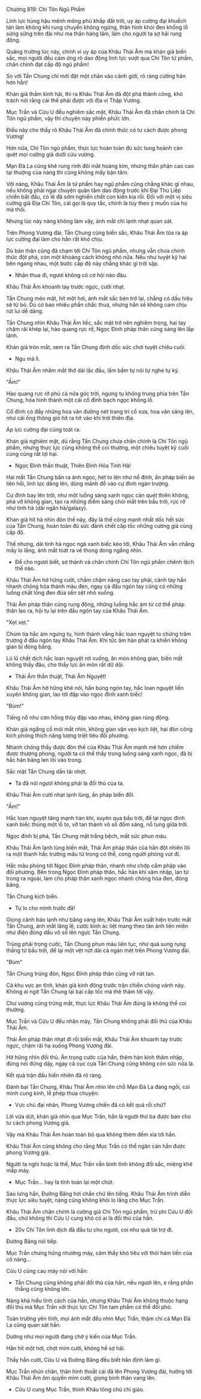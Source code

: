 




Chương 819: Chí Tôn Ngũ Phẩm


Linh lực hùng hậu mênh mông phủ khắp đất trời, uy áp cường đại khuếch tán làm không khí rung chuyển không ngừng, thân hình khói đen khổng lồ sừng sững trên đài như ma thần hàng lâm, làm cho người ta sợ hãi rung động.

Quảng trường lúc này, chính vì uy áp của Khâu Thái Âm mà khán giả biến sắc, mọi người đều cảm ứng rõ dao động linh lực vượt qua Chí Tôn tứ phẩm, chân chính đạt cấp độ ngũ phẩm!

So với Tần Chung chỉ mới đặt một chân vào cảnh giới, rõ ràng cường hãn hơn hẳn!

Khán giả thầm kinh hãi, thì ra Khâu Thái Âm đã đột phá thành công, khó trách nói rằng cái thế phải được với địa vị Thập Vương.

Mục Trần và Cửu U đều nghiêm sắc mặt, Khâu Thái Âm đã chân chính là Chí Tôn ngũ phẩm, vậy thì chuyện này phiền phức lớn.

Điều này cho thấy rõ Khâu Thái Âm đã chính thức có tư cách được phong Vương!

Hơn nữa, Chí Tôn ngũ phẩm, thực lực hoàn toàn đủ sức tung hoành càn quét mọi cường giả dưới cửu vương.

Mạn Đà La cũng khẽ rung rinh đôi mắt hoàng kim, nhưng thân phận cao cao tại thượng của nàng thì cũng không mấy bận tâm.

Với nàng, Khâu Thái Âm là tứ phẩm hay ngũ phẩm cũng chẳng khác gì nhau, nếu không phải ngại chuyện quân tâm dao động trước khi Đại Thú Liệp chiến bắt đầu, có lẽ đã sớm nghiến chết con kiến kia rồi. Đối với một vị siêu cường giả Địa Chí Tôn, cái gọi là quy tắc, chính là tùy theo ý muốn của họ mà thôi.

Nhưng lúc này nàng không làm vậy, ánh mắt chỉ lạnh nhạt quan sát.

Trên Phong Vương đài, Tần Chung cũng biến sắc, Khâu Thái Âm tỏa ra áp lực cường đại làm cho hắn rất khó chịu.

Dù bản thân cũng đã chạm tới Chí Tôn ngũ phẩm, nhưng vẫn chưa chính thức đột phá, còn một khoảng cách không nhỏ nữa. Nếu như tuyệt kỹ hai bên ngang nhau, một bước cấp độ này chẳng khác gì trời sập.

- Nhận thua đi, ngươi không có cơ hội nào đâu.

Khâu Thái Âm khoanh tay trước ngực, cười nhạt.

Tần Chung méo mặt, hít một hơi, ánh mắt sắc bén trở lại, chẳng có dấu hiệu sẽ từ bỏ. Dù có bao nhiêu phần chắc thua, nhưng hắn sẽ không cam chịu rút lui dễ dàng.

Tần Chung nhìn Khâu Thái Âm liếc, sắc mặt trở nên nghiêm trọng, hai tay chậm rãi khép lại, hào quang rực rỡ, Ngọc Đỉnh pháp thân cũng sáng lên lấp lánh.

Khán giả tròn mắt, xem ra Tần Chung định dốc sức chơi tuyệt chiêu cuối.

- Ngu mà lì.

Khâu Thái Âm nhắm mắt thở dài lắc đầu, lẩm bẩm tự nói tự nghe tự kỷ.

"Ầm!"

Hào quang rực rỡ phủ cả nửa góc trời, ngưng tụ không trung phía trên Tần Chung, hóa hình thành một cái cổ đỉnh bạch ngọc khổng lồ.

Cổ đỉnh có đầy những hoa văn đường nét trang trí cổ xưa, hoa văn sáng lên, như cái ống thông gió hít ra hít vào khí trời thiên địa.

Áp lực cường đại cũng toát ra.

Khán giả nghiêm mặt, dù rằng Tần Chung chưa chân chính là Chí Tôn ngũ phẩm, nhưng thực lực cũng không thể coi thường, một chiêu tuyệt kỹ cuối cùng cũng rất lợi hại.

- Ngọc Đỉnh thần thuật, Thiên Đỉnh Hóa Tinh Hà!

Hai mắt Tần Chung bắn ra ánh ngọc, hét to lên như nổ đỉnh, ấn pháp biến ảo liên hồi, linh lực dâng lên, dũng mãnh đổ vào cự đỉnh ngàn trượng.

Cự đỉnh bay lên trời, như một luồng sáng xanh ngọc càn quét thiên không, phá vỡ không gian, tạo ra những điểm sáng chói mắt trên bầu trời, rực rỡ như tinh hà (dải ngân hà/galaxy).

Khán giả hít hà nhìn đòn thế này, đây là thế công mạnh nhất dốc hết sức của Tần Chung, hoàn toàn đủ sức đánh chết cấp tốc những cường giả cùng cấp độ.

Thế nhưng, dải tinh hà ngọc ngà xanh biếc kéo tới, Khâu Thái Âm vẫn chẳng mấy lo lắng, ánh mắt toát ra vẻ thong dong ngẩng nhìn.

- Để cho ngươi biết, sơ thành và chân chính Chí Tôn ngũ phẩm chênh lệch thế nào.

Khâu Thái Âm hờ hững cười, chầm chậm nâng cao tay phải, cánh tay hắn nhanh chóng hóa thành màu đen, ngay cả đầu ngón tay cũng có những luồng chất lỏng đen đúa sền sệt nhỏ xuống.

Thái Âm pháp thân cũng rung động, những luồng hắc ám từ cơ thể pháp thân lao ra, hội tụ lại trên đầu ngón tay của Khâu Thái Âm.

"Xẹt xẹt."

Chùm tia hắc ám ngưng tụ, hình thành vầng hắc loan nguyệt to chừng trăm trượng ở đầu ngón tay Khâu Thái Âm. Khí tức âm hàn phát ra khiến không gian bị đóng băng.

Lũ lũ chất dịch hắc loan nguyệt rơi xuống, ăn mòn không gian, biến mất không thấy đâu, cho thấy lực ăn mòn rất dữ dội.

- Thái Âm thần thuật, Thái Âm Nguyệt!

Khâu Thái Âm hờ hững khẽ nói, hắn búng ngón tay, hắc loan nguyệt liền xuyên không gian, lao tới đập vào ngọc đỉnh xanh biếc!

"Bùm!"

Tiếng nổ như cơn hồng thủy đập vào nhau, không gian rúng động.

Khán giả ngẩng cổ mỏi mắt nhìn, không gian vặn vẹo kịch liệt, hai đòn công kích phóng thích năng lượng triệt tiêu đối phương.

Nhanh chóng thấy được đòn thế của Khâu Thái Âm mạnh mẽ hơn chiếm được thượng phong, người ta có thể thấy trong luồng sáng xanh ngọc, đã bị hắc hàn băng len lỏi vào trong.

Sắc mặt Tần Chung dần tái nhợt.

- Ta đã nói ngươi không phải là đối thủ của ta.

Khâu Thái Âm cười nhạt lạnh lùng, ấn pháp biến đổi.

"Ầm!"

Hắc loan nguyệt tăng mạnh hàn khí, xuyên qua bầu trời, để lại ngọc đỉnh xanh biếc thủng một lỗ to, vỡ tan thành vô số đốm sáng, nổ tung giữa trời.

Ngọc đỉnh bị phá, Tần Chung mặt trắng bệch, mất sức phun máu.

Khâu Thái Âm lạnh lùng biến mất, Thái Âm pháp thân của hắn đột nhiên lôi ra một thanh hắc trường mâu từ trong cơ thể, cong người phóng vút đi.

Hắc mâu phóng tới Ngọc Đỉnh pháp thân, nhanh như chớp cắm phập vào đối phương. Bên trong Ngọc Đỉnh pháp thân, hắc hàn khí xâm nhập, lan từ trong ra ngoài, làm cho pháp thân xanh ngọc nhanh chóng hóa đen, đóng băng.

Tần Chung kịch biến.

- Tự lo cho mình trước đã!

Giọng cảnh báo lạnh như băng vang lên, Khâu Thái Âm xuất hiện trước mắt Tần Chung, ánh mắt lăng lệ, cước kình ác liệt mang theo tàn ảnh liên miên như điện đóng dấu vô số lên ngực Tần Chung.

Trúng phải trọng cước, Tần Chung phun máu liên tục, như quả sung rụng thẳng từ bầu trời, để lại một vệt nứt dài cả ngàn mét trên Phong Vương đài.

"Bùm"

Tần Chung trúng đòn, Ngọc Đỉnh pháp thân cũng vỡ nát tan.

Cả khu vực an tĩnh, khán giả kinh động trước trận chiến chóng vánh này. Không ai ngờ Tần Chung lại bại cấp tốc mà thê thảm tới vậy.

Chư vương cũng trừng mắt, thực lực Khâu Thái Âm đúng là không thể coi thường.

Mục Trần và Cửu U đều nhăn mày, Tần Chung không phải đối thủ của Khâu Thái Âm.

Thái Âm pháp thân nhạt đi rồi biến mất, Khâu Thái Âm khoanh tay trước ngực, chậm rãi hạ xuống Phong Vương đài.

Hờ hững nhìn đối thủ. Ăn trọng cước của hắn, thêm hàn kình thâm nhập, đừng nói đứng dậy, ngay cả cục cựa Tần Chung cũng không còn sức nữa là.

Kết quả trận đấu hiển nhiên đã rõ ràng.

Đánh bại Tần Chung, Khâu Thái Âm nhìn lên chỗ Mạn Đà La đang ngồi, cúi mình cung kính, lễ phép thưa chuyện:

- Vực chủ đại nhân, Phong Vương chiến đã có kết quả rồi chứ?

Lời vừa dứt, khán giả nhìn qua Mục Trần, hắn là người thứ ba được ban cho tư cách phong Vương giả.

Vậy mà Khâu Thái Âm hoàn toàn bỏ qua không thèm đếm xỉa tới hắn.

Khâu Thái Âm cũng không cho rằng Mục Trần có thể ngăn cản hắn được phong Vương giả.

Người ta nghi hoặc là thế, Mục Trần vẫn bình tĩnh không đổi sắc, miệng khẽ mấp máy.

- Mục Trần... hay là tính toán lại một chút.

Sau lưng hắn, Đường Băng hơi chần chứ lên tiếng. Khâu Thái Âm trình diễn thực lực siêu tuyệt, nàng cũng không khỏi lo lắng cho Mục Trần.

Khâu Thái Âm chân chính là cường giả Chí Tôn ngũ phẩm, trừ phi Cửu U đối đầu, chứ không thì Cửu U cung khó có ai là đối thủ của hắn.

- 20v Chí Tôn linh dịch đã đầu tư cho ngươi, coi như quà tài trợ đi.

Đường Băng nói tiếp.

Mục Trần chưng hửng nhướng mày, cảm thấy khó tiêu với thói hám tiền của cô nàng...

Cửu U cũng cau mày nói với hắn:

- Tần Chung cũng không phải đối thủ của hắn, nếu ngươi lên, e rằng phần thắng cũng không lớn.

Nàng khá hiểu tính cách của hắn, nhưng Khâu Thái Âm không thuộc hạng đối thủ mà Mục Trần với thực lực Chí Tôn tam phẩm có thể đối phó.

Toàn trường yên tĩnh, mọi ánh mắt đều nhìn Mục Trần, thậm chí cả Mạn Đà La cũng quan sát hắn.

Dường như mọi người đang chờ ý kiến của Mục Trần.

Hắn hít một hơi, chợt mỉm cười, không hề sợ hãi.

Thấy hắn cười, Cửu U và Đường Băng đều biết hắn định làm gì.

Mục Trần nhún chân, thân hình thoắt cái đã lên Phong Vương đài, hướng tới Khâu Thái Âm ôm quyền mỉm cười, giọng bình thản vang lên.

- Cửu U cung Mục Trần, thỉnh Khâu tông chủ chỉ giáo.




